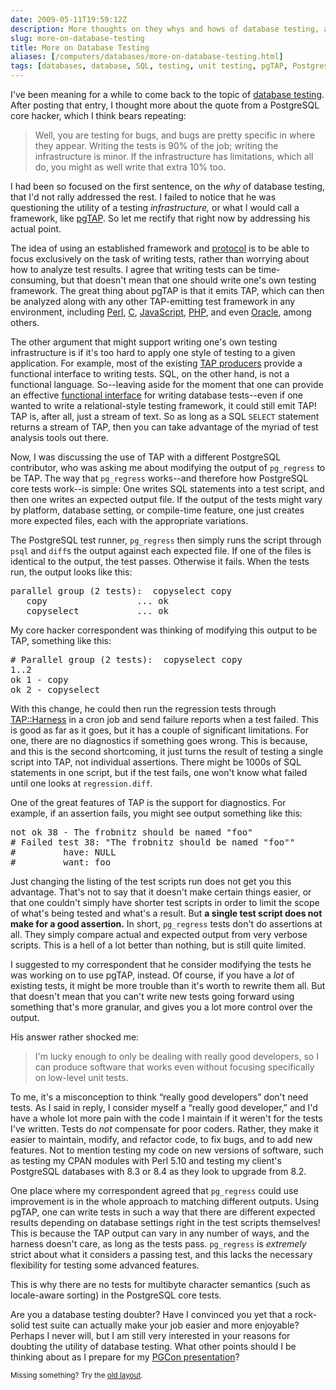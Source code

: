 ```yaml
--- 
date: 2009-05-11T19:59:12Z
description: More thoughts on they whys and hows of database testing, and wondering why one might think that it’s pointless or useless.
slug: more-on-database-testing
title: More on Database Testing
aliases: [/computers/databases/more-on-database-testing.html]
tags: [databases, database, SQL, testing, unit testing, pgTAP, Postgres]
---
```


<p>I've been meaning for a while to come back to the topic of
<a href="/computers/databases/postgresql/why-test-databases.html" title="Why Test Databases?">database testing</a>. After posting that entry, I
thought more about the quote from a PostgreSQL core hacker, which I think
bears repeating:</p>

<blockquote>
  <p>Well, you are testing for bugs, and bugs are pretty specific in where
  they appear. Writing the tests is 90% of the job; writing the infrastructure
  is minor. If the infrastructure has limitations, which all do, you might as
  well write that extra 10% too.
  </p>
</blockquote>

<p>I had been so focused on the first sentence, on the <em>why</em> of
database testing, that I'd not rally addressed the rest. I failed to notice
that he was questioning the utility of a testing <em>infrastructure,</em> or
what I would call a framework, like
<a href="http://pgtap.projects.postgresql.org/">pgTAP</a>. So let me rectify
that right now by addressing his actual point.</p>

<p>The idea of using an established framework and
<a href="http://testanything.org/" title="Test Anything Protocol">protocol</a>
is to be able to focus exclusively on the task of writing tests, rather than
worrying about how to analyze test results. I agree that writing tests can be
time-consuming, but that doesn't mean that one should write one's own testing
framework. The great thing about pgTAP is that it emits TAP, which can then be
analyzed along with any other TAP-emitting test framework in any environment,
including
<a href="http://search.cpan.org/perldoc?Test::More" title="Test::More">Perl</a>,
<a href="http://jc.ngo.org.uk/trac-bin/trac.cgi/wiki/LibTap" title="libtap">C</a>,
<a href="http://openjsan.org/doc/t/th/theory/Test/Simple/" title="Test.Simple">JavaScript</a>,
<a href="http://www.phpunit.de/" title="PHPUnit">PHP</a>, and even
<a href="http://code.google.com/p/pluto-test-framework/wiki/PlutoWikiMain" title="PLUTO - PL/SQL Unit Testing for Oracle">Oracle</a>, among others.</p>

<p>The other argument that might support writing one's own testing
infrastructure is if it's too hard to apply one style of testing to a given
application. For example, most of the existing
<a href="http://testanything.org/wiki/index.php/TAP_Producers">TAP producers</a> provide a functional interface to writing tests. SQL, on the
other hand, is not a functional language. So--leaving aside for the moment
that one can provide an effective
<a href="http://pgtap.projects.postgresql.org/" title="pgTAP">functional interface</a> for writing database tests--even if one wanted to write a
relational-style testing framework, it could still emit TAP! TAP is, after
all, just a stream of text. So as long as a SQL <code>SELECT</code> statement
returns a stream of TAP, then you can take advantage of the myriad of test
analysis tools out there.</p>

<p>Now, I was discussing the use of TAP with a different PostgreSQL
contributor, who was asking me about modifying the output of
<code>pg_regress</code> to be TAP. The way that <code>pg_regress</code>
works--and therefore how PostgreSQL core tests work--is simple: One writes SQL
statements into a test script, and then one writes an expected output file. If
the output of the tests might vary by platform, database setting, or
compile-time feature, one just creates more expected files, each with the
appropriate variations.</p>

<p>The PostgreSQL test runner, <code>pg_regress</code> then simply runs the
script through <code>psql</code> and <code>diff</code>s the output against
each expected file. If one of the files is identical to the output, the test
passes. Otherwise it fails. When the tests run, the output looks like this:</p>

<pre>
parallel group (2 tests):  copyselect copy
   copy                 ... ok
   copyselect           ... ok
</pre>

<p>My core hacker correspondent was thinking of modifying this output to be
TAP, something like this:</p>

<pre>
# Parallel group (2 tests):  copyselect copy
1..2
ok 1 - copy
ok 2 - copyselect
</pre>

<p>With this change, he could then run the regression tests through
<a href="http://search.cpan.org/perldoc?TAP::Harness">TAP::Harness</a> in a
cron job and send failure reports when a test failed. This is good as far as
it goes, but it has a couple of significant limitations. For one, there are no
diagnostics if something goes wrong. This is because, and this is the second
shortcoming, it just turns the result of testing a single script into TAP, not
individual assertions. There might be 1000s of SQL statements in one script,
but if the test fails, one won't know what failed until one looks at
<code>regression.diff</code>.</p>

<p>One of the great features of TAP is the support for diagnostics. For
example, if an assertion fails, you might see output something like this:</p>

<pre>
not ok 38 - The frobnitz should be named &quot;foo&quot;
# Failed test 38: &quot;The frobnitz should be named &quot;foo&quot;&quot;
#         have: NULL
#         want: foo
</pre>

<p>Just changing the listing of the test scripts run does not get you this
advantage. That's not to say that it doesn't make certain things easier, or
that one couldn't simply have shorter test scripts in order to limit the scope
of what's being tested and what's a result. But <strong>a single test script
does not make for a good assertion.</strong> In short, <code>pg_regress</code>
tests don't do assertions at all. They simply compare actual and expected
output from very verbose scripts. This is a hell of a lot better than nothing,
but is still quite limited.</p>

<p>I suggested to my correspondent that he consider modifying the tests he was
working on to use pgTAP, instead. Of course, if you have a <em>lot</em> of
existing tests, it might be more trouble than it's worth to rewrite them all.
But that doesn't mean that you can't write new tests going forward using
something that's more granular, and gives you a lot more control over the
output.</p>

<p>His answer rather shocked me:</p>

<blockquote>
  <p>I'm lucky enough to only be dealing with really good developers, so I can
  produce software that works even without focusing specifically on low-level
  unit tests.</p>
</blockquote>

<p>To me, it's a misconception to think “really good developers” don't need
tests. As I said in reply, I consider myself a “really good developer,” and
I'd have a whole lot more pain with the code I maintain if it weren't for the
tests I've written. Tests do <em>not</em> compensate for poor coders. Rather,
they make it easier to maintain, modify, and refactor code, to fix bugs, and
to add new features. Not to mention testing my code on new versions of
software, such as testing my CPAN modules with Perl 5.10 and testing my
client's PostgreSQL databases with 8.3 or 8.4 as they look to upgrade from
8.2.</p>

<p>One place where my correspondent agreed that <code>pg_regress</code> could
use improvement is in the whole approach to matching different outputs. Using
pgTAP, one can write tests in such a way that there are different expected
results depending on database settings right in the test scripts themselves!
This is because the TAP output can vary in any number of ways, and the harness
doesn't care, as long as the tests pass. <code>pg_regress</code> is
<em>extremely</em> strict about what it considers a passing test, and this
lacks the necessary flexibility for testing some advanced features.</p>

<p>This is why there are no tests for multibyte character semantics (such as
locale-aware sorting) in the PostgreSQL core tests.</p>

<p>Are you a database testing doubter? Have I convinced you yet that a
rock-solid test suite can actually make your job easier and more enjoyable?
Perhaps I never will, but I am still very interested in your reasons for
doubting the utility of database testing. What other points should I be
thinking about as I prepare for my
<a href="http://www.pgcon.org/2009/schedule/events/165.en.html" title="PGCon: Unit Test Your Database!">PGCon presentation</a>?</p>

<p class="past"><small>Missing something? Try the <a rel="nofollow" href="http://past.justatheory.com/computers/databases/more-on-database-testing.html">old layout</a>.</small></p>


